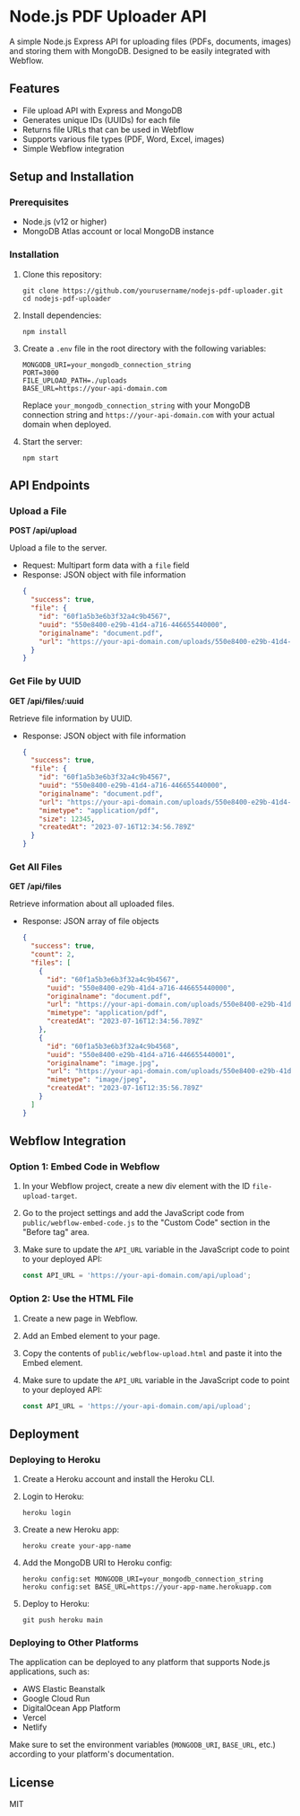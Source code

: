 # Node.js PDF Uploader API

A simple Node.js Express API for uploading files (PDFs, documents, images) and storing them with MongoDB. Designed to be easily integrated with Webflow.

## Features

- File upload API with Express and MongoDB
- Generates unique IDs (UUIDs) for each file
- Returns file URLs that can be used in Webflow
- Supports various file types (PDF, Word, Excel, images)
- Simple Webflow integration

## Setup and Installation

### Prerequisites

- Node.js (v12 or higher)
- MongoDB Atlas account or local MongoDB instance

### Installation

1. Clone this repository:
   ```
   git clone https://github.com/yourusername/nodejs-pdf-uploader.git
   cd nodejs-pdf-uploader
   ```

2. Install dependencies:
   ```
   npm install
   ```

3. Create a `.env` file in the root directory with the following variables:
   ```
   MONGODB_URI=your_mongodb_connection_string
   PORT=3000
   FILE_UPLOAD_PATH=./uploads
   BASE_URL=https://your-api-domain.com
   ```

   Replace `your_mongodb_connection_string` with your MongoDB connection string and `https://your-api-domain.com` with your actual domain when deployed.

4. Start the server:
   ```
   npm start
   ```

## API Endpoints

### Upload a File

**POST /api/upload**

Upload a file to the server.

- Request: Multipart form data with a `file` field
- Response: JSON object with file information
  ```json
  {
    "success": true,
    "file": {
      "id": "60f1a5b3e6b3f32a4c9b4567",
      "uuid": "550e8400-e29b-41d4-a716-446655440000",
      "originalname": "document.pdf",
      "url": "https://your-api-domain.com/uploads/550e8400-e29b-41d4-a716-446655440000.pdf"
    }
  }
  ```

### Get File by UUID

**GET /api/files/:uuid**

Retrieve file information by UUID.

- Response: JSON object with file information
  ```json
  {
    "success": true,
    "file": {
      "id": "60f1a5b3e6b3f32a4c9b4567",
      "uuid": "550e8400-e29b-41d4-a716-446655440000",
      "originalname": "document.pdf",
      "url": "https://your-api-domain.com/uploads/550e8400-e29b-41d4-a716-446655440000.pdf",
      "mimetype": "application/pdf",
      "size": 12345,
      "createdAt": "2023-07-16T12:34:56.789Z"
    }
  }
  ```

### Get All Files

**GET /api/files**

Retrieve information about all uploaded files.

- Response: JSON array of file objects
  ```json
  {
    "success": true,
    "count": 2,
    "files": [
      {
        "id": "60f1a5b3e6b3f32a4c9b4567",
        "uuid": "550e8400-e29b-41d4-a716-446655440000",
        "originalname": "document.pdf",
        "url": "https://your-api-domain.com/uploads/550e8400-e29b-41d4-a716-446655440000.pdf",
        "mimetype": "application/pdf",
        "createdAt": "2023-07-16T12:34:56.789Z"
      },
      {
        "id": "60f1a5b3e6b3f32a4c9b4568",
        "uuid": "550e8400-e29b-41d4-a716-446655440001",
        "originalname": "image.jpg",
        "url": "https://your-api-domain.com/uploads/550e8400-e29b-41d4-a716-446655440001.jpg",
        "mimetype": "image/jpeg",
        "createdAt": "2023-07-16T12:35:56.789Z"
      }
    ]
  }
  ```

## Webflow Integration

### Option 1: Embed Code in Webflow

1. In your Webflow project, create a new div element with the ID `file-upload-target`.

2. Go to the project settings and add the JavaScript code from `public/webflow-embed-code.js` to the "Custom Code" section in the "Before </body> tag" area.

3. Make sure to update the `API_URL` variable in the JavaScript code to point to your deployed API:
   ```javascript
   const API_URL = 'https://your-api-domain.com/api/upload';
   ```

### Option 2: Use the HTML File

1. Create a new page in Webflow.

2. Add an Embed element to your page.

3. Copy the contents of `public/webflow-upload.html` and paste it into the Embed element.

4. Make sure to update the `API_URL` variable in the JavaScript code to point to your deployed API:
   ```javascript
   const API_URL = 'https://your-api-domain.com/api/upload';
   ```

## Deployment

### Deploying to Heroku

1. Create a Heroku account and install the Heroku CLI.

2. Login to Heroku:
   ```
   heroku login
   ```

3. Create a new Heroku app:
   ```
   heroku create your-app-name
   ```

4. Add the MongoDB URI to Heroku config:
   ```
   heroku config:set MONGODB_URI=your_mongodb_connection_string
   heroku config:set BASE_URL=https://your-app-name.herokuapp.com
   ```

5. Deploy to Heroku:
   ```
   git push heroku main
   ```

### Deploying to Other Platforms

The application can be deployed to any platform that supports Node.js applications, such as:

- AWS Elastic Beanstalk
- Google Cloud Run
- DigitalOcean App Platform
- Vercel
- Netlify

Make sure to set the environment variables (`MONGODB_URI`, `BASE_URL`, etc.) according to your platform's documentation.

## License

MIT 